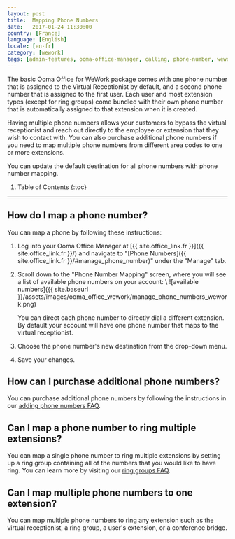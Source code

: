 ```yaml
---
layout: post
title:  Mapping Phone Numbers
date:   2017-01-24 11:30:00
country: [France]
language: [English]
locale: [en-fr]
category: [wework]
tags: [admin-features, ooma-office-manager, calling, phone-number, wework]
---
```


The basic Ooma Office for WeWork package comes with one phone number that is assigned to the Virtual Receptionist by default, and a second phone number that is assigned to the first user. Each user and most extension types (except for ring groups) come bundled with their own phone number that is automatically assigned to that extension when it is created. 

Having multiple phone numbers allows your customers to bypass the virtual receptionist and reach out directly to the employee or extension that they wish to contact with. You can also purchase additional phone numbers if you need to map multiple phone numbers from different area codes to one or more extensions.

You can update the default destination for all phone numbers with phone number mapping.

1. Table of Contents
{:toc}
* * *

## How do I map a phone number?

You can map a phone by following these instructions:

1. Log into your Ooma Office Manager at [{{ site.office_link.fr }}]({{ site.office_link.fr }}/) and navigate to "[Phone Numbers]({{ site.office_link.fr }}/#manage_phone_number)" under the "Manage" tab.
2. Scroll down to the "Phone Number Mapping" screen, where you will see a list of available phone numbers on your account: \\
   ![available numbers]({{ site.baseurl }}/assets/images/ooma_office_wework/manage_phone_numbers_wework.png)

   You can direct each phone number to directly dial a different extension. By default your account will have one phone number that maps to the virtual receptionist.
3. Choose the phone number's new destination from the drop-down menu.
4. Save your changes.

## How can I purchase additional phone numbers?

You can purchase additional phone numbers by following the instructions in our [adding phone numbers FAQ](/fr/en/adding-additional-phone-numbers).

## Can I map a phone number to ring multiple extensions?

You can map a single phone number to ring multiple extensions by setting up a ring group containing all of the numbers that you would like to have ring. You can learn more by visiting our [ring groups FAQ](/fr/en/ring-groups).

## Can I map multiple phone numbers to one extension?

You can map multiple phone numbers to ring any extension such as the virtual receptionist, a ring group, a user's extension, or a conference bridge.